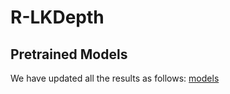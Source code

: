 # R-LKDepth



## Pretrained Models
We have updated all the results as follows:
[models](https://drive.google.com/drive/folders/13C2A0yZMEg0pirw96glach_FTauEFDBN?usp=sharing)


